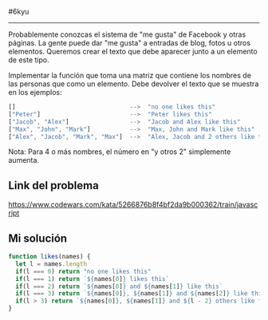 #6kyu 
____
Probablemente conozcas el sistema de "me gusta" de Facebook y otras páginas. La gente puede dar "me gusta" a entradas de blog, fotos u otros elementos. Queremos crear el texto que debe aparecer junto a un elemento de este tipo.  
  
Implementar la función que toma una matriz que contiene los nombres de las personas que como un elemento. Debe devolver el texto que se muestra en los ejemplos:

```js
[]                                -->  "no one likes this"
["Peter"]                         -->  "Peter likes this"
["Jacob", "Alex"]                 -->  "Jacob and Alex like this"
["Max", "John", "Mark"]           -->  "Max, John and Mark like this"
["Alex", "Jacob", "Mark", "Max"]  -->  "Alex, Jacob and 2 others like this"
```

Nota: Para 4 o más nombres, el número en "y otros 2" simplemente aumenta.
## Link del problema

https://www.codewars.com/kata/5266876b8f4bf2da9b000362/train/javascript
## Mi solución

```js
function likes(names) {
  let l = names.length
  if(l === 0) return "no one likes this"
  if(l === 1) return `${names[0]} likes this`
  if(l === 2) return `${names[0]} and ${names[1]} like this`
  if(l === 3) return `${names[0]}, ${names[1]} and ${names[2]} like this`
  if(l > 3) return `${names[0]}, ${names[1]} and ${l - 2} others like this`
}
```
